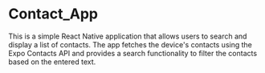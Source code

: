 # Contact_App
This is a simple React Native application that allows users to search and display a list of contacts. The app fetches the device's contacts using the Expo Contacts API and provides a search functionality to filter the contacts based on the entered text.
